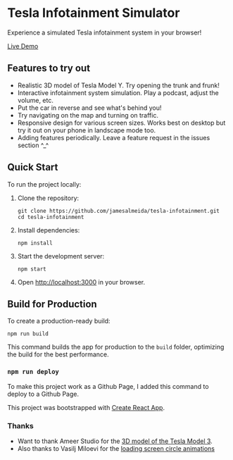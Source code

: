 # Tesla Infotainment Simulator

Experience a simulated Tesla infotainment system in your browser!

[Live Demo](https://jamesalmeida.github.io/tesla-infotainment/)

## Features to try out

- Realistic 3D model of Tesla Model Y. Try opening the trunk and frunk!
- Interactive infotainment system simulation. Play a podcast, adjust the volume, etc.
- Put the car in reverse and see what's behind you!
- Try navigating on the map and turning on traffic.
- Responsive design for various screen sizes. Works best on desktop but try it out on your phone in landscape mode too. 
- Adding features periodically. Leave a feature request in the issues section ^_^

## Quick Start

To run the project locally:

1. Clone the repository:
   ```
   git clone https://github.com/jamesalmeida/tesla-infotainment.git
   cd tesla-infotainment
   ```

2. Install dependencies:
   ```
   npm install
   ```

3. Start the development server:
   ```
   npm start
   ```

4. Open [http://localhost:3000](http://localhost:3000) in your browser.

## Build for Production

To create a production-ready build:

```
npm run build
```

This command builds the app for production to the `build` folder, optimizing the build for the best performance.

### `npm run deploy`
To make this project work as a Github Page, I added this command to deploy to a Github Page. 


This project was bootstrapped with [Create React App](https://github.com/facebook/create-react-app).

### Thanks

- Want to thank Ameer Studio for the [3D model of the Tesla Model 3](https://sketchfab.com/3d-models/tesla-2018-model-3-5ef9b845aaf44203b6d04e2c677e444f).
- Also thanks to Vasilj Miloevi for the [loading screen circle animations](https://codepen.io/eboye/pen/ANPxVX)

